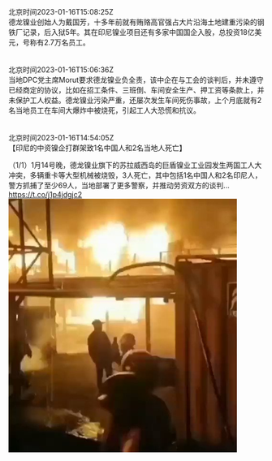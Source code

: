 北京时间2023-01-16T15:08:25Z<br>德龙镍业创始人为戴国芳，十多年前就有贿赂高官强占大片沿海土地建重污染的钢铁厂记录，后入狱5年。其在印尼镍业项目还有多家中国国企入股，总投资18亿美元，号称有2.7万名员工。<br><br><br>北京时间2023-01-16T15:06:36Z<br>当地DPC党主席Morut要求德龙镍业负全责，该中企在与工会的谈判后，并未遵守已经商定的协议，比如在招工条件、三班倒、车间安全生产、押工资等条款上，并未保护工人权益。德龙镍业污染严重，还屡次发生车间死伤事故，上个月底就有2名当地员工在车间大爆炸中被烧死，引起工人大恐慌和抗议。<br><br><br>北京时间2023-01-16T14:54:05Z<br>【印尼的中资镍企打群架致1名中国人和2名当地人死亡】 

（1/1）1月14号晚，德龙镍业旗下的苏拉威西岛的巨盾镍业工业园发生两国工人大冲突，多辆重卡等大型机械被烧毁，3人死亡，其中包括1名中国人和2名印尼人，警方抓捕了至少69人，当地部署了更多警察，并推动劳资双方的谈判... https://t.co/j1p4jdgjc2<br><img src='/temp/video/2023/y-Month-1/j-Day-16/BanGFW2/1614878640017387523_0.jpg' width='450' height='500'><br><br>